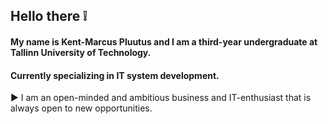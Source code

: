 ## Hello there :grey_exclamation:

#### My name is Kent-Marcus Pluutus and I am a third-year undergraduate at Tallinn University of Technology.
  #### Currently specializing in IT system development. 


:arrow_forward: I am an open-minded and ambitious business and IT-enthusiast that is always open to new opportunities.
